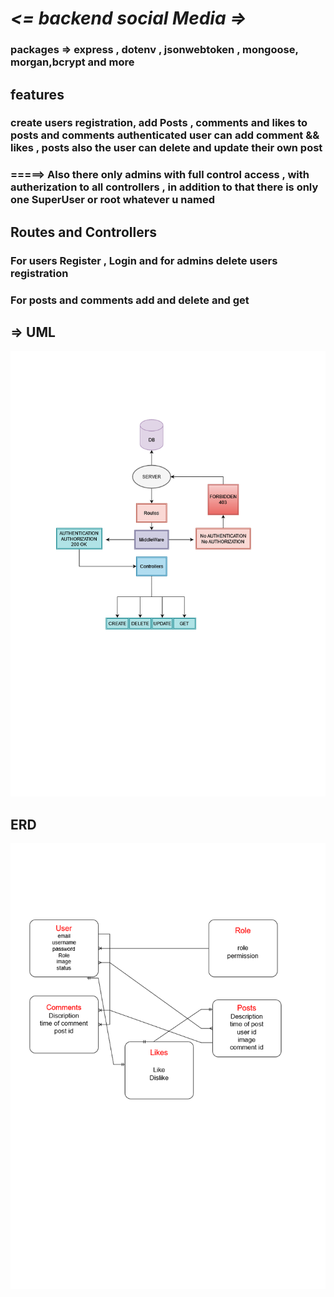 #  *<= backend social Media =>*
### packages => express , dotenv , jsonwebtoken , mongoose, morgan,bcrypt and more
## features
### create users registration, add Posts , comments and likes to posts and comments authenticated user can add comment && likes , posts also the user can delete and update their own post 
### =====> Also there only admins with full control access , with autherization to all controllers , in addition to that there is only one SuperUser or root whatever u named 
## Routes and Controllers
### For users Register , Login and for admins delete users registration
 ### For posts and comments add and delete and get
## => UML
![UML](./finaluml.png)
## ERD
![ERD](./ERD.png)